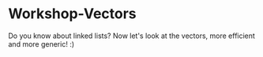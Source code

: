 # Workshop-Vectors
Do you know about linked lists? Now let's look at the vectors, more efficient and more generic! :)
